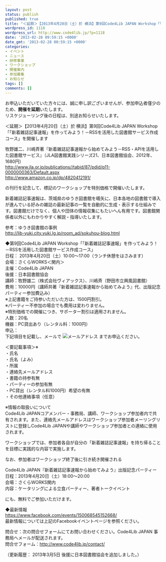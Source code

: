 ```yaml
---
layout: post
status: publish
published: true
title: "＜延期＞【2013年4月20日（土）於 横浜】第9回Code4Lib JAPAN Workshop「「新着雑誌記事速報」を作ってみよう！－RSSを活用した図書館サービス作成コース」を開催します"
wordpress_id: 1118
wordpress_url: http://www.code4lib.jp/?p=1118
date: '2013-02-28 09:59:15 +0000'
date_gmt: '2013-02-28 00:59:15 +0000'
categories:
- イベント
- ニュース
- 研修事業
- ワークショップ
- 開催案内
- 参加募集
- お知らせ
tags: []
comments: []
---
```

<p>お申込いただいていた方々には、誠に申し訳ございませんが、参加申込者僅少のため、<b>開催を延期</b>いたします。<br />
リスケジューリング後の日程は、別途お知らせいたします。</p>
<p>＜延期＞【2013年4月20日（土）於 横浜】第9回Code4Lib JAPAN Workshop「「新着雑誌記事速報」を作ってみよう！－RSSを活用した図書館サービス作成コース」を開催します</p>
<p>牧野雄二、川嶋斉著『新着雑誌記事速報から始めてみよう－RSS・APIを活用した図書館サービス』（JLA図書館実践シリーズ21、日本図書館協会、2012年、1680円）<br />
<a href="http://www.jla.or.jp/publications//tabid/87/pdid/p11-0000000363/Default.aspx" title="http://www.jla.or.jp/publications//tabid/87/pdid/p11-0000000363/Default.aspx">http://www.jla.or.jp/publications//tabid/87/pdid/p11-0000000363/Default.aspx</a><br />
<a href="http://www.amazon.co.jp/dp/4820412191/" title="http://www.amazon.co.jp/dp/4820412191/">http://www.amazon.co.jp/dp/4820412191/</a></p>
<p>の刊行を記念して、標記のワークショップを特別価格で開催いたします。</p>
<p>新着雑誌記事速報は、茨城県のゆうき図書館を嚆矢に、日本各地の図書館で導入が進んでいる好みの雑誌の最新記事の一覧を自動的に生成・表示する仕組みです。図書館だけでなく、個人や団体の情報収集にもたいへん有用です。図書館関係者以外にもわかりやすく解説・指導いたします。</p>
<p>参考：ゆうき図書館の事例<br />
<a href="http://lib-yuki.city.yuki.lg.jp/room_ad/sokuhou-blog.html" title="http://lib-yuki.city.yuki.lg.jp/room_ad/sokuhou-blog.html">http://lib-yuki.city.yuki.lg.jp/room_ad/sokuhou-blog.html</a></p>
<p>◆第9回Code4Lib JAPAN Workshop「「新着雑誌記事速報」を作ってみよう！－RSSを活用した図書館サービス作成コース」<br />
日程： 2013年4月20日（土）10:00～17:00（ランチ休憩をはさみます）<br />
会場：さくらWORKS＜関内＞<br />
主催：Code4Lib JAPAN<br />
後援：日本図書館協会<br />
講師：牧野雄二（株式会社ヴィアックス）、川嶋斉（野田市立興風図書館）<br />
費用：10000円（講師共著『新着雑誌記事速報から始めてみよう』代、出版記念パーティー参加費込み）<br />
※上記書籍をご持参いただいた方は、1500円割引。<br />
※パーティー不参加の場合でも費用は変わりません。<br />
※特別価格での開催につき、サポーター割引は適用されません。<br />
人数：20名<br />
機器：PC貸出あり（レンタル料：1000円）<br />
申込：<br />
下記項目を記載し、メールで <img src="http://www.code4lib.jp/wp-content/uploads/2013/02/office-mail.gif" alt="メールアドレス" /> までお申込ください。</p>
<p>＜要記載事項＞※<br />
・氏名<br />
・氏名（よみ）<br />
・所属<br />
・連絡先メールアドレス<br />
・書籍の持参有無<br />
・パーティーの参加有無<br />
・PC貸出（レンタル料1000円）希望の有無<br />
・その他連絡事項（任意）</p>
<p>※情報の取扱いについて<br />
Code4Lib JAPANコアメンバー・事務局、講師、ワークショップ参加者内で共有されます。また、連絡先メールアドレスはワークショップ参加者メーリングリストに登録しCode4Lib JAPANや講師やワークショップ参加者との連絡に使用されます。</p>
<p>ワークショップでは、参加者各自が自分の「新着雑誌記事速報」を持ち帰ることを目標に実践的な内容で実施します。</p>
<p>なお、参加者はワークショップ終了後に引き続き開催される</p>
<p>Code4Lib JAPAN『新着雑誌記事速報から始めてみよう』出版記念パーティー<br />
日程：2013年4月20日（土）18:00～20:00<br />
会場：さくらWORKS関内<br />
内容：ケータリングによる立食パーティー、著者トークイベント</p>
<p>にも、無料でご参加いただけます。</p>
<p>◆最新情報<br />
<a href="https://www.facebook.com/events/150068545152668/" title="https://www.facebook.com/events/150068545152668/">https://www.facebook.com/events/150068545152668/</a><br />
最新情報については上記のFacebookイベントページを参照ください。</p>
<p>問合せ：次の問合せフォームにてお問い合わせください。Code4Lib JAPAN 事務局へメールが配送されます。<br />
問合せフォーム：<a href="http://www.code4lib.jp/contact/" title="http://www.code4lib.jp/contact/">http://www.code4lib.jp/contact/</a></p>
<p>（更新履歴： 2013年3月5日 後援に日本図書館協会を追加しました。）</p>
